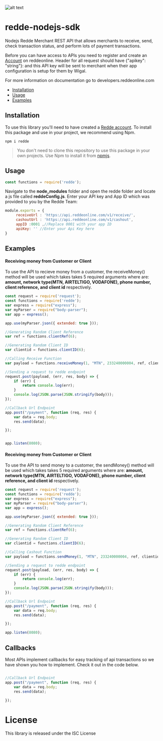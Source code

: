 ![alt text](https://www.reddeonline.com/assets/images/redde-logo.png)

# redde-nodejs-sdk
Nodejs Redde Merchant REST API that allows merchants to receive, send, check transaction status, and perform lots of payment transactions.

Before you can have access to APIs you need to register and create an [Account](https://app.reddeonline.com/register) on reddeonline. Header for all request should have {"apikey": "string"}: and this API key will be sent to merchant when their app configuration is setup for them by Wigal.

For more information on documentation go to developers.reddeonline.com

* [Installation](#installation)
* [Usage](#usage)
* [Examples](#examples)

## Installation
To use this library you'll need to have created a [Redde account](https://app.reddeonline.com/register).                     To install this package and use in your project, we recommend using Npm.

```
npm i redde                                                                                        
```

>You don't need to clone this repository to use this package in your own projects. Use Npm to install it from [npmjs](https://www.npmjs.com/package/redde).




## Usage

```js
const functions = require('redde');

```

Navigate to the **node_modules** folder and open the redde folder and locate a js file called **reddeConfig.js**.
Enter your API key and App ID which was provided to you by the Redde Team:

```js
module.exports = {
     receiveUrl : 'https://api.reddeonline.com/v1/receive/',
     cashoutUrl : 'https://api.reddeonline.com/v1/cashout',
     appID :0001 ,//Replace 0001 with your app ID
     apiKey: '' //Enter your Api Key here
}
``` 


## Examples

#### Receiving money from Customer or Client

To use the API to recieve money from a customer, the receiveMoney() method will be used which takes takes 5 required arguments where are: **amount, network type(MTN, AIRTELTIGO, VODAFONE), phone number, client reference, and client id** respectively.

```js
const request = require('request');
const functions = require('redde');
var express = require("express");
var myParser = require("body-parser");
var app = express();

app.use(myParser.json({ extended: true }));

//Generating Random Client Reference
var ref = functions.clientRef(6);

//Generating Random Client ID
var clientid = functions.clientID(6);

//Calling Receive Function 
var payload = functions.receiveMoney(1, "MTN", 233240000004, ref, clientid);

//Sending a request to redde endpoint
request.post(payload, (err, res, body) => {
    if (err) {
        return console.log(err);
    }
    console.log(JSON.parse(JSON.stringify(body)));
});

//Callback Url Endpoint
app.post("/payment", function (req, res) {
    var data = req.body;
    res.send(data);

});


app.listen(8080);
```


#### Receiving money from Customer or Client

To use the API to send money to a customer, the sendMoney() method will be used which takes takes 5 required arguments where are: **amount, network type(MTN, AIRTELTIGO, VODAFONE), phone number, client reference, and client id** respectively.

```js
const request = require('request');
const functions = require('redde');
var express = require("express");
var myParser = require("body-parser");
var app = express();

app.use(myParser.json({ extended: true }));

//Generating Random Client Reference
var ref = functions.clientRef(6);

//Generating Random Client ID
var clientid = functions.clientID(6);

//Calling Cashout Function 
var payload = functions.sendMoney(1, "MTN", 233240000004, ref, clientid);

//Sending a request to redde endpoint
request.post(payload, (err, res, body) => {
    if (err) {
        return console.log(err);
    }
    console.log(JSON.parse(JSON.stringify(body)));
});

//Callback Url Endpoint
app.post("/payment", function (req, res) {
    var data = req.body;
    res.send(data);

});

app.listen(8080);
```

## Callbacks
Most APIs implement callbacks for easy tracking of api transactions so we have shown you how to implement. Check it out in the code below.

```js

//Callback Url Endpoint
app.post("/payment", function (req, res) {
    var data = req.body;
    res.send(data);

});
```

# License
This library is released under the ISC License
